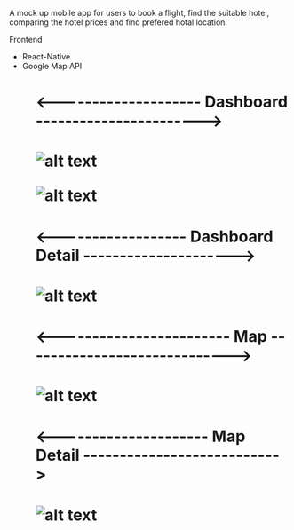 <p>A mock up mobile app for users to book a flight, find the suitable hotel, comparing the hotel prices and find prefered hotal location.</p>

<p>Frontend</p>
<ul>
  <li>React-Native</li>
  <li>Google Map API</li>
<ul>

<h1><--------------------     Dashboard    -----------------------><h1>

![alt text](https://github.com/zafry26/TravelApp/blob/main/SC/image_123986672%20(1).JPG?raw=true)

![alt text](https://github.com/zafry26/TravelApp/blob/main/SC/image_123986672%20(5).JPG?raw=true)

<h1><------------------    Dashboard Detail    ---------------------><h1>
  
![alt text](https://github.com/zafry26/TravelApp/blob/main/SC/image_123986672%20(4).JPG?raw=true)
  
<h1><------------------------   Map    -----------------------------><h1>

![alt text](https://github.com/zafry26/TravelApp/blob/main/SC/image_123986672%20(2).JPG?raw=true)
  
<h1><---------------------  Map Detail   ---------------------------><h1>

![alt text](https://github.com/zafry26/TravelApp/blob/main/SC/image_123986672%20(3).JPG?raw=true)




